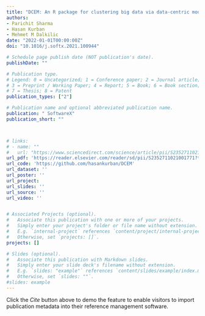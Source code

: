 ```yaml
---
title: "DCEM: An R package for clustering big data via data-centric modification of Expectation Maximization"
authors:
- Parichit Sharma
- Hasan Kurban
- Mehmet M Dalkilic
date: "2022-01-01T00:00:00Z"
doi: "10.1016/j.softx.2021.100944"

# Schedule page publish date (NOT publication's date).
publishDate: ""

# Publication type.
# Legend: 0 = Uncategorized; 1 = Conference paper; 2 = Journal article;
# 3 = Preprint / Working Paper; 4 = Report; 5 = Book; 6 = Book section;
# 7 = Thesis; 8 = Patent
publication_types: ["2"]

# Publication name and optional abbreviated publication name.
publication: " SoftwareX"
publication_short: ""



# links:
# - name: ""
#   url: "https://www.sciencedirect.com/science/article/pii/S2352711021001771"
url_pdf: 'https://reader.elsevier.com/reader/sd/pii/S2352711021001771?token=B6B978802D630D681B96D8F61BE9B101ED03F2A017D1F8E53BE24CFE690110DCD62841578CA2543883691D5595E36FF0&originRegion=us-east-1&originCreation=20211231161228'
url_code: 'https://github.com/hasankurban/DCEM'
url_dataset: ''
url_poster: ''
url_project: 
url_slides: ''
url_source: ''
url_video: ''


# Associated Projects (optional).
#   Associate this publication with one or more of your projects.
#   Simply enter your project's folder or file name without extension.
#   E.g. `internal-project` references `content/project/internal-project/index.md`.
#   Otherwise, set `projects: []`.
projects: []

# Slides (optional).
#   Associate this publication with Markdown slides.
#   Simply enter your slide deck's filename without extension.
#   E.g. `slides: "example"` references `content/slides/example/index.md`.
#   Otherwise, set `slides: ""`.
#slides: example
---
```



Click the *Cite* button above to demo the feature to enable visitors to import publication metadata into their reference management software.





